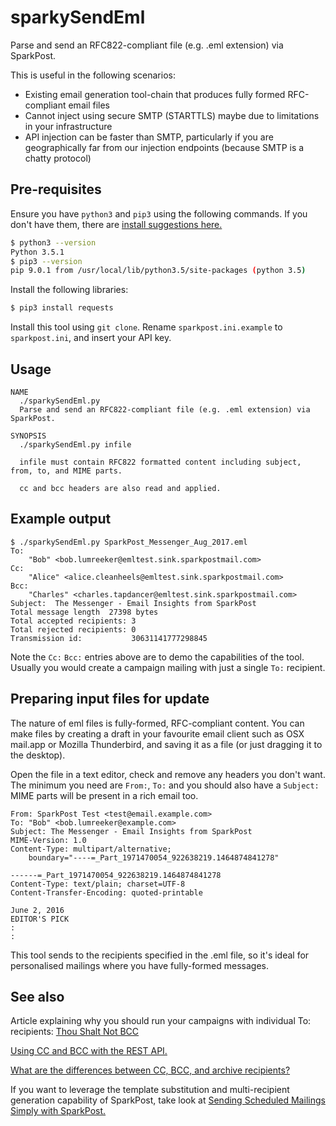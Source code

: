 # sparkySendEml
Parse and send an RFC822-compliant file (e.g. .eml extension) via SparkPost.


This is useful in the following scenarios:
- Existing email generation tool-chain that produces fully formed RFC-compliant email files
- Cannot inject using secure SMTP (STARTTLS) maybe due to limitations in your infrastructure
- API injection can be faster than SMTP, particularly if you are geographically far from our injection endpoints (because SMTP is a chatty protocol)

## Pre-requisites

Ensure you have `python3` and `pip3` using the following commands.
If you don't have them, there are [install suggestions here.](https://www.sparkpost.com/blog/sparkpost-message-events-api/)
```bash
$ python3 --version
Python 3.5.1
$ pip3 --version
pip 9.0.1 from /usr/local/lib/python3.5/site-packages (python 3.5)
```

Install the following libraries:
```bash
$ pip3 install requests
```

Install this tool using `git clone`.
Rename `sparkpost.ini.example` to `sparkpost.ini`, and insert your API key.

## Usage
```
NAME
  ./sparkySendEml.py
  Parse and send an RFC822-compliant file (e.g. .eml extension) via SparkPost.

SYNOPSIS
  ./sparkySendEml.py infile

  infile must contain RFC822 formatted content including subject, from, to, and MIME parts.

  cc and bcc headers are also read and applied.

```
## Example output
```
$ ./sparkySendEml.py SparkPost_Messenger_Aug_2017.eml 
To:
    "Bob" <bob.lumreeker@emltest.sink.sparkpostmail.com>
Cc:
    "Alice" <alice.cleanheels@emltest.sink.sparkpostmail.com>
Bcc:
    "Charles" <charles.tapdancer@emltest.sink.sparkpostmail.com>
Subject:  The Messenger - Email Insights from SparkPost
Total message length  27398 bytes
Total accepted recipients: 3
Total rejected recipients: 0
Transmission id:           30631141777298845
```

Note the `Cc:` `Bcc:` entries above are to demo the capabilities of the tool. Usually you would create a campaign mailing
with just a single `To:` recipient.

## Preparing input files for update
The nature of eml files is fully-formed, RFC-compliant content.  You can make files by creating a draft in your
favourite email client such as OSX mail.app or Mozilla Thunderbird, and saving it as a file (or just dragging it to the desktop).

Open the file in a text editor, check and remove any headers you don't want. The minimum you need are `From:`, `To:` and you should also have a `Subject:`
MIME parts will be present in a rich email too.

```
From: SparkPost Test <test@email.example.com>
To: "Bob" <bob.lumreeker@example.com>
Subject: The Messenger - Email Insights from SparkPost
MIME-Version: 1.0
Content-Type: multipart/alternative; 
	boundary="----=_Part_1971470054_922638219.1464874841278"

------=_Part_1971470054_922638219.1464874841278
Content-Type: text/plain; charset=UTF-8
Content-Transfer-Encoding: quoted-printable

June 2, 2016
EDITOR'S PICK
:
:
```

This tool sends to the recipients specified in the .eml file, so it's ideal for personalised mailings where you have fully-formed messages.

## See also

Article explaining why you should run your campaigns with individual To: recipients: [Thou Shalt Not BCC](https://www.sparkpost.com/blog/thou-shalt-not-bcc-pitfalls/)

[Using CC and BCC with the REST API.](https://www.sparkpost.com/docs/faq/cc-bcc-with-rest-api/)

[What are the differences between CC, BCC, and archive recipients?](https://www.sparkpost.com/docs/faq/cc-bcc-archive-recipients/)

If you want to leverage the template substitution and multi-recipient generation capability of SparkPost, take look at 
[Sending Scheduled Mailings Simply with SparkPost.](https://www.sparkpost.com/blog/sending-scheduled-mailings-simply/)

